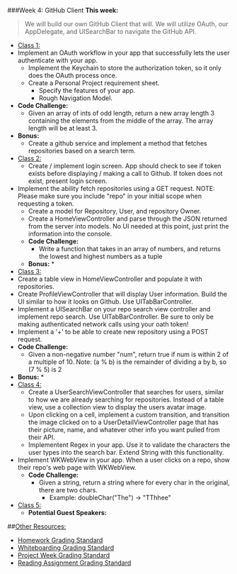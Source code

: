###Week 4: GitHub Client
**This week:**
>We will build our own GitHub Client that will.
We will utilize OAuth, our AppDelegate, and UISearchBar to navigate the GitHub API.

  * [Class 1:](class-1/)
  * Implement an OAuth workflow in your app that successfully lets the user authenticate with your app.
	* Implement the Keychain to store the authorization token, so it only does the OAuth process once.
	* Create a Personal Project requirement sheet.
		* Specify the features of your app.
		* Rough Navigation Model.
  * **Code Challenge:**
	* Given an array of ints of odd length, return a new array length 3 containing the elements from the middle of the array. The array length will be at least 3.
  * **Bonus:**
	* Create a github service and implement a method that fetches repositories based on a search term.
  * [Class 2:](class-2/)
	* Create / implement login screen. App should check to see if token exists before displaying / making a call to Github. If token does not exist, present login screen.
  * Implement the ability fetch repositories using a GET request. NOTE: Please make sure you include "repo" in your initial scope when requesting a token.
	* Create a model for Repository, User, and repository Owner.
	* Create a HomeViewController and parse through the JSON returned from the server into models. No UI needed at this point, just print the information into the console.
	* **Code Challenge:**
		* Write a function that takes in an array of numbers, and returns the lowest and highest numbers as a tuple
	* **Bonus:**
		*
  * [Class 3:](class-3/)
  * Create a table view in HomeViewController and populate it with repositories.
  * Create ProfileViewController that will display User information. Build the UI similar to how it looks on Github. Use UITabBarController.
  * Implement a UISearchBar on your repo search view controller and implement repo search. Use UITabBarController. Be sure to only be making authenticated network calls using your oath token!
  * Implement a '+' to be able to create new repository using a POST request.
  * **Code Challenge:**
  	* Given a non-negative number "num", return true if num is within 2 of a multiple of 10. Note: (a % b) is the remainder of dividing a by b, so (7 % 5) is 2
  * **Bonus:**
  	*
  * [Class 4:](class-4/)
  	*  Create a UserSearchViewController that searches for users, similar to how we are already searching for repositories. Instead of a table view, use a collection view to display the users avatar image.
	* Upon clicking on a cell, implement a custom transition, and transition the image clicked on to a UserDetailViewController page that has their picture, name, and whatever other info you want pulled from their API.
	* Implementent Regex in your app. Use it to validate the characters the user types into the search bar. Extend String with this functionality.
  * Implement WKWebView in your app. When a user clicks on a repo, show their repo's web page with WKWebView.
	* **Code Challenge:**
		* Given a string, return a string where for every char in the original, there are two chars.
			* Example: doubleChar("The") → "TThhee"
  * [Class 5:](class-5/)
  	* **Potential Guest Speakers:**

##[Other Resources:](Resources/)
* [Homework Grading Standard](Resources/hw-grading-standard/)
* [Whiteboarding Grading Standard](Resources/wb-grading-standard/)
* [Project Week Grading Standard](Resources/pw-grading-standard/)
* [Reading Assignment Grading Standard](Resources/ra-grading-standard/)
